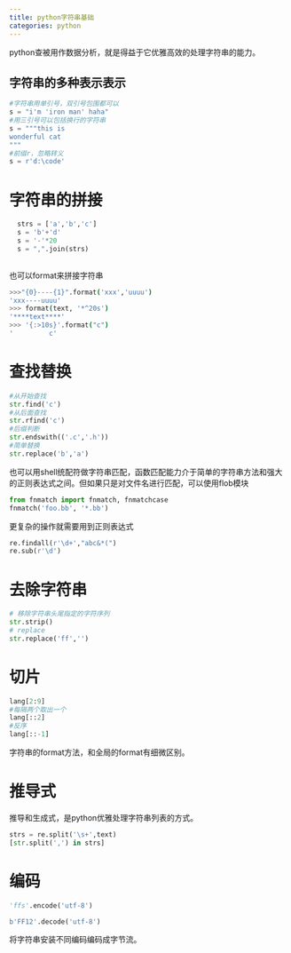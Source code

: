 ```yaml
---
title: python字符串基础
categories: python
---
```

python查被用作数据分析，就是得益于它优雅高效的处理字符串的能力。


## 字符串的多种表示表示

```python
#字符串用单引号，双引号包围都可以
s = "i'm 'iron man' haha"
#用三引号可以包括换行的字符串
s = """this is
wonderful cat
"""
#前缀r，忽略转义
s = r'd:\code'
```

# 字符串的拼接
  ```python
    strs = ['a','b','c']
    s = 'b'+'d'
    s = '-'*20
    s = ",".join(strs)
    
  ```

也可以format来拼接字符串
```bash
>>>"{0}----{1}".format('xxx','uuuu')
'xxx----uuuu'
>>> format(text, '*^20s') 
'****text****'
>>> '{:>10s}'.format("c")
'         c'
```

# 查找替换

```python
#从开始查找
str.find('c')
#从后面查找
str.rfind('c')
#后缀判断
str.endswith(('.c','.h'))
#简单替换
str.replace('b','a')
```

也可以用shell统配符做字符串匹配，函数匹配能力介于简单的字符串方法和强大的正则表达式之间。但如果只是对文件名进行匹配，可以使用flob模块
```python
from fnmatch import fnmatch, fnmatchcase
fnmatch('foo.bb', '*.bb')
```
更复杂的操作就需要用到正则表达式
```python
re.findall(r'\d+',"abc&*(")
re.sub(r'\d')
```

# 去除字符串

```python
# 移除字符串头尾指定的字符序列
str.strip()
# replace
str.replace('ff','')
```


# 切片

```python
lang[2:9]
#每隔两个取出一个
lang[::2]  
#反序
lang[::-1] 
```

字符串的format方法，和全局的format有细微区别。


# 推导式
推导和生成式，是python优雅处理字符串列表的方式。


```python
strs = re.split('\s+',text)
[str.split(',') in strs]
```

# 编码
```python
'ffs'.encode('utf-8')

b'FF12'.decode('utf-8')
```

将字符串安装不同编码编码成字节流。